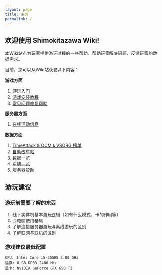 ```yaml
---
layout: page
title: 主页
permalink: /
---
```


## 欢迎使用 Shimokitazawa Wiki!

本Wiki站点为玩家提供游玩过程的一些帮助，帮助玩家解决问题，反馈玩家的数据需求。  

目前，您可以从Wiki站获取以下内容：  

**游戏方面**

1. [游玩入门](https://shimokitazawa.cn/docs/started/%E6%B8%B8%E7%8E%A9%E5%85%A5%E9%97%A8)
2. [游戏安装教程](https://shimokitazawa.cn/docs/started/%E6%B8%B8%E6%88%8F%E5%AE%89%E8%A3%85%E6%95%99%E7%A8%8B)
3. [常见问题修复帮助](https://shimokitazawa.cn/docs/started/%E5%B8%B8%E8%A7%81%E9%97%AE%E9%A2%98%E4%BF%AE%E5%A4%8D%E5%B8%AE%E5%8A%A9)

**服务器方面**  
1. [在线活动信息](https://shimokitazawa.cn/docs/server/%E5%9C%A8%E7%BA%BF%E6%B4%BB%E5%8A%A8%E4%BF%A1%E6%81%AF)

**数据方面**

1. [TimeAttack & OCM & VSORG 榜单](https://shimokitazawa.cn/docs/game_data/TimeAttack%20&%20OCM%20&%20VSORG%20%E6%8E%92%E8%A1%8C%E6%A6%9C)
2. [自助改车站](https://shimokitazawa.cn/docs/game_data/%E8%87%AA%E5%8A%A9%E6%94%B9%E8%BD%A6%E7%AB%99)
3. [数据一览](https://shimokitazawa.cn/docs/game_data/%E6%95%B0%E6%8D%AE%E4%B8%80%E8%A7%88)
4. [车辆一览](https://shimokitazawa.cn/docs/game_data/%E8%BD%A6%E8%BE%86%E4%B8%80%E8%A7%88)
5. [服务器赞助](https://shimokitazawa.cn/docs/game_data/%E6%9C%8D%E5%8A%A1%E5%99%A8%E8%B5%9E%E5%8A%A9)

## 游玩建议

### 游玩前需要了解的东西

1. 线下实体机基本游玩逻辑（如有什么模式、卡的作用等）
2. 会电脑使用基础
3. 了解连接服务器游玩与离线游玩的区别
4. 了解联网与联机的区别

### 游戏建议最低配置

```
CPU: Intel Core i5-3550S 3.00 GHz  
运存: 8 GB DDR3 2400 MHz  
显卡: NVIDIA GeForce GTX 650 Ti  
```
